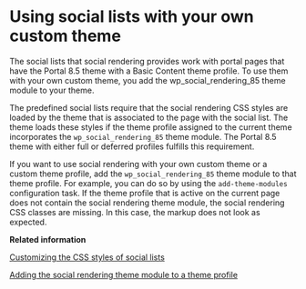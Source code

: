 # Using social lists with your own custom theme

The social lists that social rendering provides work with portal pages that have the Portal 8.5 theme with a Basic Content theme profile. To use them with your own custom theme, you add the wp\_social\_rendering\_85 theme module to your theme.

The predefined social lists require that the social rendering CSS styles are loaded by the theme that is associated to the page with the social list. The theme loads these styles if the theme profile assigned to the current theme incorporates the `wp_social_rendering_85` theme module. The Portal 8.5 theme with either full or deferred profiles fulfills this requirement.

If you want to use social rendering with your own custom theme or a custom theme profile, add the `wp_social_rendering_85` theme module to that theme profile. For example, you can do so by using the `add-theme-modules` configuration task. If the theme profile that is active on the current page does not contain the social rendering theme module, the social rendering CSS classes are missing. In this case, the markup does not look as expected.


**Related information**  


[Customizing the CSS styles of social lists](../social/soc_rendr_custom_css_styles.md)

[Adding the social rendering theme module to a theme profile](../social/soc_rendr_adm_add_sr_thm_2prof.md)

